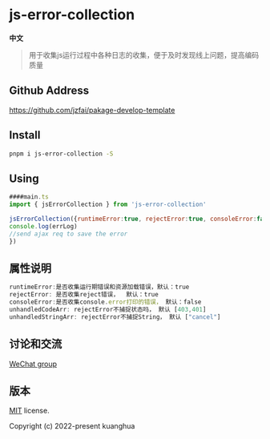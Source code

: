 # js-error-collection

**中文**



> 用于收集js运行过程中各种日志的收集，便于及时发现线上问题，提高编码质量


## Github Address

https://github.com/jzfai/pakage-develop-template


## Install

```bash
pnpm i js-error-collection -S
```



## Using

```javascript
####main.ts
import { jsErrorCollection } from 'js-error-collection'

jsErrorCollection({runtimeError:true, rejectError:true, consoleError:false}, (errLog) => {
console.log(errLog)
//send ajax req to save the error
})

```
## 属性说明

```javascript
runtimeError:是否收集运行期错误和资源加载错误，默认：true
rejectError: 是否收集reject错误，  默认：true
consoleError:是否收集console.error打印的错误， 默认：false
unhandledCodeArr: rejectError不捕捉状态吗， 默认 [403,401]
unhandledStringArr: rejectError不捕捉String， 默认 ["cancel"] 
```


## 讨论和交流
[WeChat group](http://8.135.1.141/file/images/wx-groud.png)

## 版本

[MIT](https://github.com/jzfai/micro-frontend-template/blob/master/LICENSE) license.

Copyright (c) 2022-present  kuanghua



